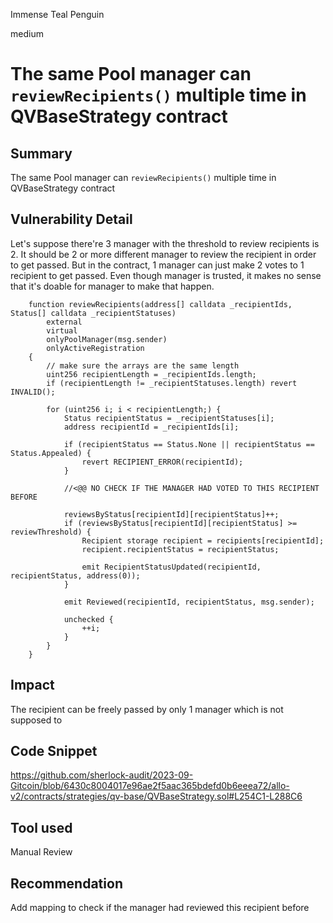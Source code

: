 Immense Teal Penguin

medium

# The same Pool manager can `reviewRecipients()` multiple time in QVBaseStrategy contract
## Summary
The same Pool manager can `reviewRecipients()` multiple time in QVBaseStrategy contract

## Vulnerability Detail
Let's suppose there're 3 manager with the threshold to review recipients is 2. It should be 2 or more different manager to review the recipient in order to get passed. But in the contract, 1 manager can just make 2 votes to 1 recipient to get passed. Even though manager is trusted, it makes no sense that it's doable for manager to make that happen.

```solidity
    function reviewRecipients(address[] calldata _recipientIds, Status[] calldata _recipientStatuses)
        external
        virtual
        onlyPoolManager(msg.sender)
        onlyActiveRegistration
    {
        // make sure the arrays are the same length
        uint256 recipientLength = _recipientIds.length;
        if (recipientLength != _recipientStatuses.length) revert INVALID();

        for (uint256 i; i < recipientLength;) {
            Status recipientStatus = _recipientStatuses[i];
            address recipientId = _recipientIds[i];

            if (recipientStatus == Status.None || recipientStatus == Status.Appealed) {
                revert RECIPIENT_ERROR(recipientId);
            }

            //<@@ NO CHECK IF THE MANAGER HAD VOTED TO THIS RECIPIENT BEFORE

            reviewsByStatus[recipientId][recipientStatus]++; 
            if (reviewsByStatus[recipientId][recipientStatus] >= reviewThreshold) {
                Recipient storage recipient = recipients[recipientId];
                recipient.recipientStatus = recipientStatus;

                emit RecipientStatusUpdated(recipientId, recipientStatus, address(0));
            }

            emit Reviewed(recipientId, recipientStatus, msg.sender);

            unchecked {
                ++i;
            }
        }
    }
```
## Impact
The recipient can be freely passed by only 1 manager which is not supposed to 

## Code Snippet
https://github.com/sherlock-audit/2023-09-Gitcoin/blob/6430c8004017e96ae2f5aac365bdefd0b6eeea72/allo-v2/contracts/strategies/qv-base/QVBaseStrategy.sol#L254C1-L288C6
## Tool used

Manual Review

## Recommendation
Add mapping to check if the manager had reviewed this recipient before